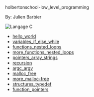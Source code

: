 holbertonschool-low_level_programming

By: Julien Barbier

<img src="https://trustmyscience.com/wp-content/uploads/2020/01/langage-c-popularite.jpg" alt="Langage C">

- [hello_world](https://github.com/Stefani-web/holbertonschool-low_level_programming/tree/main/hello_world)
- [variables_if_else_while](https://github.com/Stefani-web/holbertonschool-low_level_programming/tree/main/variables_if_else_while)
- [functions_nested_loops](https://github.com/Stefani-web/holbertonschool-low_level_programming/tree/main/functions_nested_loops)
- [more_functions_nested_loops](https://github.com/Stefani-web/holbertonschool-low_level_programming/tree/main/more_functions_nested_loops)
- [pointers_array_strings](https://github.com/Stefani-web/holbertonschool-low_level_programming/tree/main/pointers_arrays_strings)
- [recursion](https://github.com/Stefani-web/holbertonschool-low_level_programming/tree/main/recursion)
- [argc_argv](https://github.com/Stefani-web/holbertonschool-low_level_programming/tree/main/argc_argv)
- [malloc_free](https://github.com/Stefani-web/holbertonschool-low_level_programming/tree/main/malloc_free)
- [more_malloc-free](https://github.com/Stefani-web/holbertonschool-low_level_programming/tree/main/more_malloc_free)
- [structures_typedef](https://github.com/Stefani-web/holbertonschool-low_level_programming/tree/main/structures_typedef)
- [function_pointers](https://github.com/Stefani-web/holbertonschool-low_level_programming/tree/main/function_pointers)
